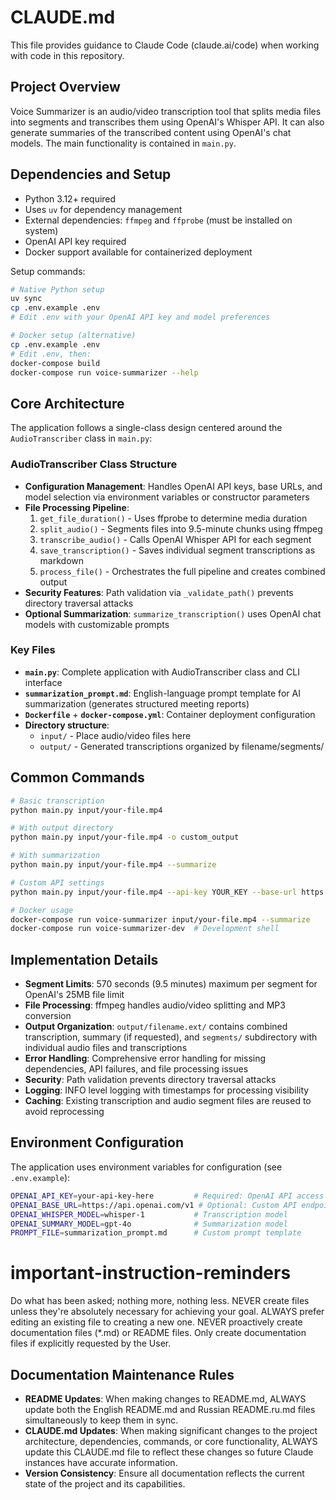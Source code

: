 # CLAUDE.md

This file provides guidance to Claude Code (claude.ai/code) when working with code in this repository.

## Project Overview

Voice Summarizer is an audio/video transcription tool that splits media files into segments and transcribes them using OpenAI's Whisper API. It can also generate summaries of the transcribed content using OpenAI's chat models. The main functionality is contained in `main.py`.

## Dependencies and Setup

- Python 3.12+ required
- Uses `uv` for dependency management
- External dependencies: `ffmpeg` and `ffprobe` (must be installed on system)
- OpenAI API key required
- Docker support available for containerized deployment

Setup commands:
```bash
# Native Python setup
uv sync
cp .env.example .env
# Edit .env with your OpenAI API key and model preferences

# Docker setup (alternative)
cp .env.example .env
# Edit .env, then:
docker-compose build
docker-compose run voice-summarizer --help
```

## Core Architecture

The application follows a single-class design centered around the `AudioTranscriber` class in `main.py`:

### AudioTranscriber Class Structure
- **Configuration Management**: Handles OpenAI API keys, base URLs, and model selection via environment variables or constructor parameters
- **File Processing Pipeline**:
  1. `get_file_duration()` - Uses ffprobe to determine media duration
  2. `split_audio()` - Segments files into 9.5-minute chunks using ffmpeg
  3. `transcribe_audio()` - Calls OpenAI Whisper API for each segment
  4. `save_transcription()` - Saves individual segment transcriptions as markdown
  5. `process_file()` - Orchestrates the full pipeline and creates combined output
- **Security Features**: Path validation via `_validate_path()` prevents directory traversal attacks
- **Optional Summarization**: `summarize_transcription()` uses OpenAI chat models with customizable prompts

### Key Files
- **`main.py`**: Complete application with AudioTranscriber class and CLI interface
- **`summarization_prompt.md`**: English-language prompt template for AI summarization (generates structured meeting reports)
- **`Dockerfile`** + **`docker-compose.yml`**: Container deployment configuration
- **Directory structure**:
  - `input/` - Place audio/video files here
  - `output/` - Generated transcriptions organized by filename/segments/

## Common Commands

```bash
# Basic transcription
python main.py input/your-file.mp4

# With output directory
python main.py input/your-file.mp4 -o custom_output

# With summarization
python main.py input/your-file.mp4 --summarize

# Custom API settings
python main.py input/your-file.mp4 --api-key YOUR_KEY --base-url https://custom-api.com/v1 --whisper-model whisper-1

# Docker usage
docker-compose run voice-summarizer input/your-file.mp4 --summarize
docker-compose run voice-summarizer-dev  # Development shell
```

## Implementation Details

- **Segment Limits**: 570 seconds (9.5 minutes) maximum per segment for OpenAI's 25MB file limit
- **File Processing**: ffmpeg handles audio/video splitting and MP3 conversion
- **Output Organization**: `output/filename.ext/` contains combined transcription, summary (if requested), and `segments/` subdirectory with individual audio files and transcriptions
- **Error Handling**: Comprehensive error handling for missing dependencies, API failures, and file processing issues
- **Security**: Path validation prevents directory traversal attacks
- **Logging**: INFO level logging with timestamps for processing visibility
- **Caching**: Existing transcription and audio segment files are reused to avoid reprocessing

## Environment Configuration

The application uses environment variables for configuration (see `.env.example`):

```bash
OPENAI_API_KEY=your-api-key-here         # Required: OpenAI API access
OPENAI_BASE_URL=https://api.openai.com/v1 # Optional: Custom API endpoint
OPENAI_WHISPER_MODEL=whisper-1           # Transcription model
OPENAI_SUMMARY_MODEL=gpt-4o              # Summarization model
PROMPT_FILE=summarization_prompt.md      # Custom prompt template
```

# important-instruction-reminders
Do what has been asked; nothing more, nothing less.
NEVER create files unless they're absolutely necessary for achieving your goal.
ALWAYS prefer editing an existing file to creating a new one.
NEVER proactively create documentation files (*.md) or README files. Only create documentation files if explicitly requested by the User.

## Documentation Maintenance Rules
- **README Updates**: When making changes to README.md, ALWAYS update both the English README.md and Russian README.ru.md files simultaneously to keep them in sync.
- **CLAUDE.md Updates**: When making significant changes to the project architecture, dependencies, commands, or core functionality, ALWAYS update this CLAUDE.md file to reflect these changes so future Claude instances have accurate information.
- **Version Consistency**: Ensure all documentation reflects the current state of the project and its capabilities.
